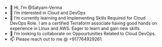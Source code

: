 - 👋 Hi, I’m @Satyam-Verma
- 👀 I’m interested in Cloud and DevOps
- 🌱 I’m currently learning and Implementing Skills Required for Cloud DevOps Role. I am a certified Terraform associate having good hands on experience in Linux and AWS. Eager to learn and gain new skills.
- 💞️ I’m looking to collaborate on Oppourtunities Related to Cloud DevOps.
- 📫 Please reach out to me @ +917764929261.

<!---
Satyam-V/Satyam-V is a ✨ special ✨ repository because its `README.md` (this file) appears on your GitHub profile.
You can click the Preview link to take a look at your changes.
--->

